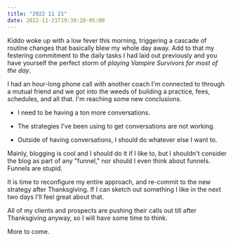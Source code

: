 ```yaml
---
title: "2022 11 21"
date: 2022-11-21T19:39:20-05:00
---
```


Kiddo woke up with a low fever this morning, triggering a cascade of routine
changes that basically blew my whole day away. Add to that my festering
commitment to the daily tasks I had laid out previously and you have yourself
the perfect storm of *playing Vampire Survivors for most of the day*.

I had an hour-long phone call with another coach I'm connected to through a
mutual friend and we got into the weeds of building a practice, fees, schedules,
and all that. I'm reaching some new conclusions.

* I need to be having a ton more conversations.

* The strategies I've been using to get conversations are not working.

* Outside of having conversations, I should do whatever else I want to.

Mainly, blogging is cool and I should do it if I like to, but I shouldn't
consider the blog as part of any "funnel," nor should I even think about
funnels. Funnels are stupid.

It is time to reconfigure my entire approach, and re-commit to the new strategy
after Thanksgiving. If I can sketch out something I like in the next two days
I'll feel great about that.

All of my clients and prospects are pushing their calls out till after
Thanksgiving anyway, so I will have some time to think.

More to come.

